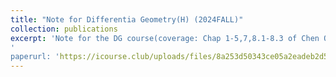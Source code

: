 ```yaml
---
title: "Note for Differentia Geometry(H) (2024FALL)"
collection: publications
excerpt: 'Note for the DG course(coverage: Chap 1-5,7,8.1-8.3 of Chen Qing's textbook)
'
paperurl: 'https://icourse.club/uploads/files/8a253d50343ce05a2eadeb2d50f0404d45df63b5.pdf'
---
```


